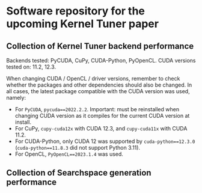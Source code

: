 # Software repository for the upcoming Kernel Tuner paper


## Collection of Kernel Tuner backend performance
Backends tested: PyCUDA, CuPy, CUDA-Python, PyOpenCL. 
CUDA versions tested on: 11.2, 12.3.

When changing CUDA / OpenCL / driver versions, remember to check whether the packages and other dependencies should also be changed. 
In all cases, the latest package compatible with the CUDA version was used, namely: 
- For `PyCUDA`, `pycuda==2022.2.2`. Important: must be reinstalled when changing CUDA version as it compiles for the current CUDA version at install. 
- For CuPy, `cupy-cuda12x` with CUDA 12.3, and `cupy-cuda11x` with CUDA 11.2. 
- For CUDA-Python, only CUDA 12 was supported by `cuda-python==12.3.0` (`cuda-python==11.8.3` did not support Python 3.11). 
- For OpenCL, `PyOpenCL==2023.1.4` was used. 

## Collection of Searchspace generation performance
